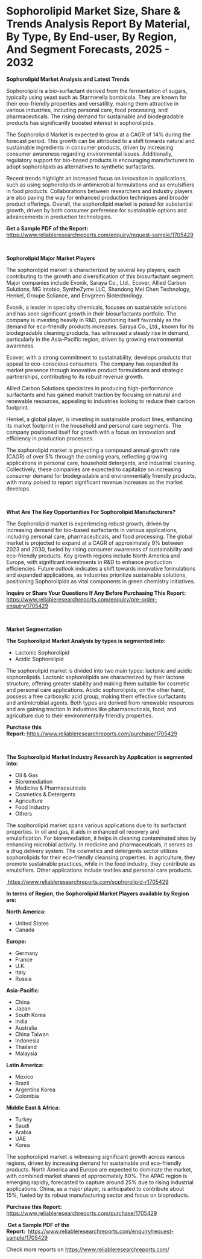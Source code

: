 <p><h1>Sophorolipid Market Size, Share & Trends Analysis Report By Material, By Type, By End-user, By Region, And Segment Forecasts, 2025 - 2032</h1></p><p><strong>Sophorolipid Market Analysis and Latest Trends</strong></p>
<p><p>Sophorolipid is a bio-surfactant derived from the fermentation of sugars, typically using yeast such as Starmerella bombicola. They are known for their eco-friendly properties and versatility, making them attractive in various industries, including personal care, food processing, and pharmaceuticals. The rising demand for sustainable and biodegradable products has significantly boosted interest in sophorolipids.</p><p>The Sophorolipid Market is expected to grow at a CAGR of 14% during the forecast period. This growth can be attributed to a shift towards natural and sustainable ingredients in consumer products, driven by increasing consumer awareness regarding environmental issues. Additionally, regulatory support for bio-based products is encouraging manufacturers to adopt sophorolipids as alternatives to synthetic surfactants.</p><p>Recent trends highlight an increased focus on innovation in applications, such as using sophorolipids in antimicrobial formulations and as emulsifiers in food products. Collaborations between researchers and industry players are also paving the way for enhanced production techniques and broader product offerings. Overall, the sophorolipid market is poised for substantial growth, driven by both consumer preference for sustainable options and advancements in production technologies.</p></p>
<p><strong>Get a Sample PDF of the Report:&nbsp;</strong> <a href="https://www.reliableresearchreports.com/enquiry/request-sample/1705429?utm_campaign=102&utm_medium=2&utm_source=Github&utm_content=ia&utm_term=31012025&utm_id=sophorolipid">https://www.reliableresearchreports.com/enquiry/request-sample/1705429</a></p>
<p>&nbsp;</p>
<p><strong>Sophorolipid Major Market Players</strong></p>
<p><p>The sophorolipid market is characterized by several key players, each contributing to the growth and diversification of this biosurfactant segment. Major companies include Evonik, Saraya Co., Ltd., Ecover, Allied Carbon Solutions, MG Intobio, SyntheZyme LLC, Shandong Mei Chen Technology, Henkel, Groupe Soliance, and Envgreen Biotechnology. </p><p>Evonik, a leader in specialty chemicals, focuses on sustainable solutions and has seen significant growth in their biosurfactants portfolio. The company is investing heavily in R&D, positioning itself favorably as the demand for eco-friendly products increases. Saraya Co., Ltd., known for its biodegradable cleaning products, has witnessed a steady rise in demand, particularly in the Asia-Pacific region, driven by growing environmental awareness.</p><p>Ecover, with a strong commitment to sustainability, develops products that appeal to eco-conscious consumers. The company has expanded its market presence through innovative product formulations and strategic partnerships, contributing to its robust revenue growth.</p><p>Allied Carbon Solutions specializes in producing high-performance surfactants and has gained market traction by focusing on natural and renewable resources, appealing to industries looking to reduce their carbon footprint.</p><p>Henkel, a global player, is investing in sustainable product lines, enhancing its market footprint in the household and personal care segments. The company positioned itself for growth with a focus on innovation and efficiency in production processes.</p><p>The sophorolipid market is projecting a compound annual growth rate (CAGR) of over 5% through the coming years, reflecting growing applications in personal care, household detergents, and industrial cleaning. Collectively, these companies are expected to capitalize on increasing consumer demand for biodegradable and environmentally friendly products, with many poised to report significant revenue increases as the market develops.</p></p>
<p>&nbsp;</p>
<p><strong>What Are The Key Opportunities For Sophorolipid Manufacturers?</strong></p>
<p><p>The Sophorolipid market is experiencing robust growth, driven by increasing demand for bio-based surfactants in various applications, including personal care, pharmaceuticals, and food processing. The global market is projected to expand at a CAGR of approximately 9% between 2023 and 2030, fueled by rising consumer awareness of sustainability and eco-friendly products. Key growth regions include North America and Europe, with significant investments in R&D to enhance production efficiencies. Future outlook indicates a shift towards innovative formulations and expanded applications, as industries prioritize sustainable solutions, positioning Sophorolipids as vital components in green chemistry initiatives.</p></p>
<p><strong>Inquire or Share Your Questions If Any Before Purchasing This Report:</strong> <a href="https://www.reliableresearchreports.com/enquiry/pre-order-enquiry/1705429?utm_campaign=102&utm_medium=2&utm_source=Github&utm_content=ia&utm_term=31012025&utm_id=sophorolipid">https://www.reliableresearchreports.com/enquiry/pre-order-enquiry/1705429</a></p>
<p>&nbsp;</p>
<p><strong>Market Segmentation</strong></p>
<p><strong>The Sophorolipid Market Analysis by types is segmented into:</strong></p>
<p><ul><li>Lactonic Sophorolipid</li><li>Acidic Sophorolipid</li></ul></p>
<p><p>The sophorolipid market is divided into two main types: lactonic and acidic sophorolipids. Lactonic sophorolipids are characterized by their lactone structure, offering greater stability and making them suitable for cosmetic and personal care applications. Acidic sophorolipids, on the other hand, possess a free carboxylic acid group, making them effective surfactants and antimicrobial agents. Both types are derived from renewable resources and are gaining traction in industries like pharmaceuticals, food, and agriculture due to their environmentally friendly properties.</p></p>
<p><strong>Purchase this Report:&nbsp;</strong><a href="https://www.reliableresearchreports.com/purchase/1705429?utm_campaign=102&utm_medium=2&utm_source=Github&utm_content=ia&utm_term=31012025&utm_id=sophorolipid">https://www.reliableresearchreports.com/purchase/1705429</a></p>
<p>&nbsp;</p>
<p><strong>The Sophorolipid Market Industry Research by Application is segmented into:</strong></p>
<p><ul><li>Oil & Gas</li><li>Bioremediation</li><li>Medicine & Pharmaceuticals</li><li>Cosmetics & Detergents</li><li>Agriculture</li><li>Food Industry</li><li>Others</li></ul></p>
<p><p>The sophorolipid market spans various applications due to its surfactant properties. In oil and gas, it aids in enhanced oil recovery and emulsification. For bioremediation, it helps in cleaning contaminated sites by enhancing microbial activity. In medicine and pharmaceuticals, it serves as a drug delivery system. The cosmetics and detergents sector utilizes sophorolipids for their eco-friendly cleansing properties. In agriculture, they promote sustainable practices, while in the food industry, they contribute as emulsifiers. Other applications include textiles and personal care products.</p></p>
<p><a href="https://www.reliableresearchreports.com/sophorolipid-r1705429?utm_campaign=102&utm_medium=2&utm_source=Github&utm_content=ia&utm_term=31012025&utm_id=sophorolipid">&nbsp;https://www.reliableresearchreports.com/sophorolipid-r1705429</a></p>
<p><strong>In terms of Region, the Sophorolipid Market Players available by Region are:</strong></p>
<p>
    <p> <strong> North America: </strong>
        <ul>
            <li>United States</li>
            <li>Canada</li>
        </ul>
        </p> 
    <p> <strong> Europe: </strong>
        <ul>
            <li>Germany</li>
            <li>France</li>
            <li>U.K.</li>
            <li>Italy</li>
            <li>Russia</li>
        </ul>
        </p> 
    <p> <strong> Asia-Pacific: </strong>
        <ul>
            <li>China</li>
            <li>Japan</li>
            <li>South Korea</li>
            <li>India</li>
            <li>Australia</li>
            <li>China Taiwan</li>
            <li>Indonesia</li>
            <li>Thailand</li>
            <li>Malaysia</li>
        </ul>
        </p> 
    <p> <strong> Latin America: </strong>
        <ul>
            <li>Mexico</li>
            <li>Brazil</li>
            <li>Argentina Korea</li>
            <li>Colombia</li>
        </ul>
        </p> 
    <p> <strong> Middle East & Africa: </strong>
        <ul>
            <li>Turkey</li>
            <li>Saudi</li>
            <li>Arabia</li>
            <li>UAE</li>
            <li>Korea</li>
        </ul>
    </p>
    </p>
<p><p>The sophorolipid market is witnessing significant growth across various regions, driven by increasing demand for sustainable and eco-friendly products. North America and Europe are expected to dominate the market, with combined market shares of approximately 60%. The APAC region is emerging rapidly, forecasted to capture around 25% due to rising industrial applications. China, as a major player, is anticipated to contribute about 15%, fueled by its robust manufacturing sector and focus on bioproducts.</p></p>
<p><strong>Purchase this Report: </strong><a href="https://www.reliableresearchreports.com/purchase/1705429?utm_campaign=102&utm_medium=2&utm_source=Github&utm_content=ia&utm_term=31012025&utm_id=sophorolipid">https://www.reliableresearchreports.com/purchase/1705429</a></p>
<p>&nbsp;<strong>Get a Sample PDF of the Report:&nbsp;&nbsp;</strong><a href="https://www.reliableresearchreports.com/enquiry/request-sample/1705429?utm_campaign=102&utm_medium=2&utm_source=Github&utm_content=ia&utm_term=31012025&utm_id=sophorolipid">https://www.reliableresearchreports.com/enquiry/request-sample/1705429</a></p>
<p><strong></strong></p>
<p>Check more reports on <a href="https://www.reliableresearchreports.com/?utm_campaign=102&utm_medium=2&utm_source=Github&utm_content=ia&utm_term=31012025&utm_id=sophorolipid">https://www.reliableresearchreports.com/</a></p>